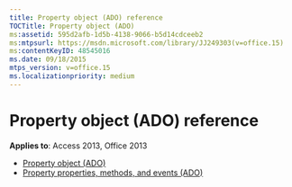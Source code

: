 ```yaml
---
title: Property object (ADO) reference
TOCTitle: Property object (ADO)
ms:assetid: 595d2afb-1d5b-4138-9066-b5d14cdceeb2
ms:mtpsurl: https://msdn.microsoft.com/library/JJ249303(v=office.15)
ms:contentKeyID: 48545016
ms.date: 09/18/2015
mtps_version: v=office.15
ms.localizationpriority: medium
---
```


# Property object (ADO) reference

**Applies to**: Access 2013, Office 2013

- [Property object (ADO)](property-object-ado.md)
- [Property properties, methods, and events (ADO)](property-properties-methods-and-events-ado.md)

